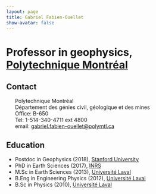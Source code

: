 ```yaml
---
layout: page
title: Gabriel Fabien-Ouellet
show-avatar: false
---
```


# Professor in geophysics, [Polytechnique Montréal](http://www.polymtl.ca)

## Contact
&nbsp;&nbsp;&nbsp;&nbsp;&nbsp;&nbsp;Polytechnique Montréal<br/>
&nbsp;&nbsp;&nbsp;&nbsp;&nbsp;&nbsp;Département des génies civil, géologique et des mines<br/>
&nbsp;&nbsp;&nbsp;&nbsp;&nbsp;&nbsp;Office: B-650<br/>
&nbsp;&nbsp;&nbsp;&nbsp;&nbsp;&nbsp;Tel: 1-514-340-4711 ext 4800<br/>
&nbsp;&nbsp;&nbsp;&nbsp;&nbsp;&nbsp;email: <gabriel.fabien-ouellet@polymtl.ca><br/>


## Education
  * Postdoc in Geophysics (2018), [Stanford University](https://www.stanford.edu)
  * PhD in Earth Sciences (2017), [INRS](http://www.inrs.ca)
  * M.Sc in Earth Sciences (2013), [Université Laval](https://www.ulaval.ca)
  * B.Eng in Engineering Physics (2012), [Université Laval](https://www.ulaval.ca)
  * B.Sc in Physics (2010), [Université Laval](https://www.ulaval.ca)
  
 
  
  
